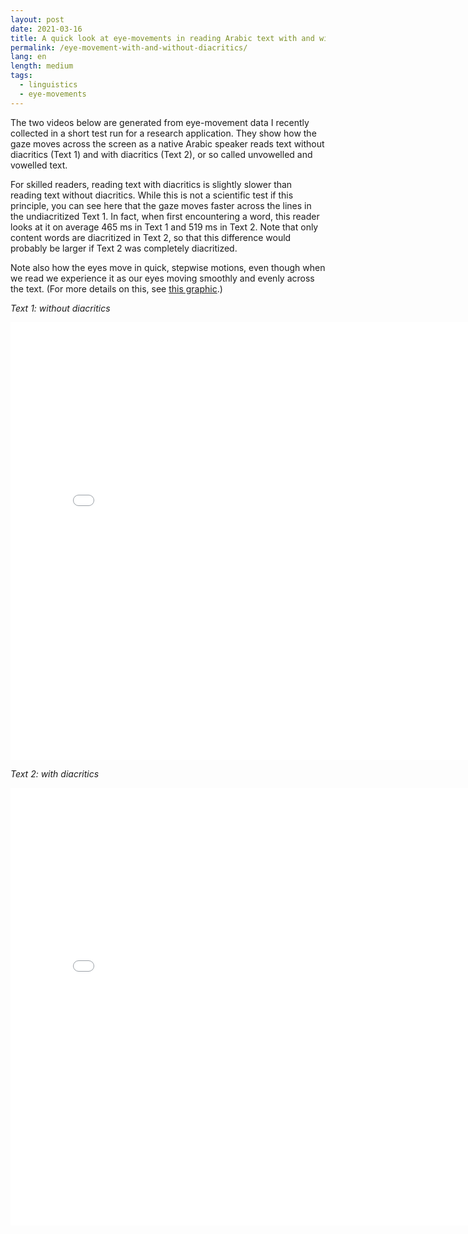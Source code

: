 ```yaml
---
layout: post
date: 2021-03-16
title: A quick look at eye-movements in reading Arabic text with and without diacritics 
permalink: /eye-movement-with-and-without-diacritics/
lang: en
length: medium
tags:
  - linguistics
  - eye-movements
---
```


The two videos below are generated from eye-movement data I recently collected in a short test run for a research application. They show how the gaze moves across the screen as a native Arabic speaker reads text without diacritics (Text&nbsp;1) and with diacritics (Text&nbsp;2), or so called unvowelled and vowelled text.

For skilled readers, reading text with diacritics is slightly slower than reading text without diacritics. While this is not a scientific test if this principle, you can see here that the gaze moves faster across the lines in the undiacritized Text&nbsp;1. In fact, when first encountering a word, this reader looks at it on average 465&nbsp;ms in Text&nbsp;1 and 519&nbsp;ms in Text&nbsp;2. Note that only content words are diacritized in Text&nbsp;2, so that this difference would probably be larger if Text&nbsp;2 was completely diacritized.

Note also how the eyes move in quick, stepwise motions, even though when we read we experience it as our eyes moving smoothly and evenly across the text. (For more details on this, see [this graphic](/eye-movements-and-perceptual-span-in-reading/).)

*Text 1: without diacritics*

<iframe width="800" height="700" src="/images/2021-03-16/et-nodia.gif" frameborder="0" allowfullscreen></iframe>

*Text 2: with diacritics*

<iframe width="800" height="700" src="/images/2021-03-16/et-dia.gif" frameborder="0" allowfullscreen></iframe>

